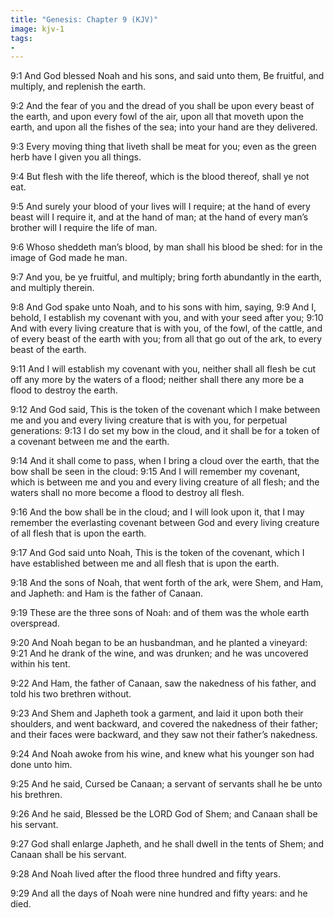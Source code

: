 ```yaml
---
title: "Genesis: Chapter 9 (KJV)"
image: kjv-1
tags:
-
---
```

9:1 And God blessed Noah and his sons, and said unto them, Be fruitful, and multiply, and replenish the earth.

9:2 And the fear of you and the dread of you shall be upon every beast of the earth, and upon every fowl of the air, upon all that moveth upon the earth, and upon all the fishes of the sea; into your hand are they delivered.

9:3 Every moving thing that liveth shall be meat for you; even as the green herb have I given you all things.

9:4 But flesh with the life thereof, which is the blood thereof, shall ye not eat.

9:5 And surely your blood of your lives will I require; at the hand of every beast will I require it, and at the hand of man; at the hand of every man’s brother will I require the life of man.

9:6 Whoso sheddeth man’s blood, by man shall his blood be shed: for in the image of God made he man.

9:7 And you, be ye fruitful, and multiply; bring forth abundantly in the earth, and multiply therein.

9:8 And God spake unto Noah, and to his sons with him, saying, 9:9 And I, behold, I establish my covenant with you, and with your seed after you; 9:10 And with every living creature that is with you, of the fowl, of the cattle, and of every beast of the earth with you; from all that go out of the ark, to every beast of the earth.

9:11 And I will establish my covenant with you, neither shall all flesh be cut off any more by the waters of a flood; neither shall there any more be a flood to destroy the earth.

9:12 And God said, This is the token of the covenant which I make between me and you and every living creature that is with you, for perpetual generations: 9:13 I do set my bow in the cloud, and it shall be for a token of a covenant between me and the earth.

9:14 And it shall come to pass, when I bring a cloud over the earth, that the bow shall be seen in the cloud: 9:15 And I will remember my covenant, which is between me and you and every living creature of all flesh; and the waters shall no more become a flood to destroy all flesh.

9:16 And the bow shall be in the cloud; and I will look upon it, that I may remember the everlasting covenant between God and every living creature of all flesh that is upon the earth.

9:17 And God said unto Noah, This is the token of the covenant, which I have established between me and all flesh that is upon the earth.

9:18 And the sons of Noah, that went forth of the ark, were Shem, and Ham, and Japheth: and Ham is the father of Canaan.

9:19 These are the three sons of Noah: and of them was the whole earth overspread.

9:20 And Noah began to be an husbandman, and he planted a vineyard: 9:21 And he drank of the wine, and was drunken; and he was uncovered within his tent.

9:22 And Ham, the father of Canaan, saw the nakedness of his father, and told his two brethren without.

9:23 And Shem and Japheth took a garment, and laid it upon both their shoulders, and went backward, and covered the nakedness of their father; and their faces were backward, and they saw not their father’s nakedness.

9:24 And Noah awoke from his wine, and knew what his younger son had done unto him.

9:25 And he said, Cursed be Canaan; a servant of servants shall he be unto his brethren.

9:26 And he said, Blessed be the LORD God of Shem; and Canaan shall be his servant.

9:27 God shall enlarge Japheth, and he shall dwell in the tents of Shem; and Canaan shall be his servant.

9:28 And Noah lived after the flood three hundred and fifty years.

9:29 And all the days of Noah were nine hundred and fifty years: and he died.